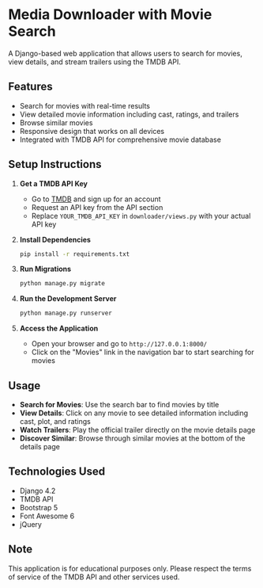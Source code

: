 # Media Downloader with Movie Search

A Django-based web application that allows users to search for movies, view details, and stream trailers using the TMDB API.

## Features

- Search for movies with real-time results
- View detailed movie information including cast, ratings, and trailers
- Browse similar movies
- Responsive design that works on all devices
- Integrated with TMDB API for comprehensive movie database

## Setup Instructions

1. **Get a TMDB API Key**
   - Go to [TMDB](https://www.themoviedb.org/settings/api) and sign up for an account
   - Request an API key from the API section
   - Replace `YOUR_TMDB_API_KEY` in `downloader/views.py` with your actual API key

2. **Install Dependencies**
   ```bash
   pip install -r requirements.txt
   ```

3. **Run Migrations**
   ```bash
   python manage.py migrate
   ```

4. **Run the Development Server**
   ```bash
   python manage.py runserver
   ```

5. **Access the Application**
   - Open your browser and go to `http://127.0.0.1:8000/`
   - Click on the "Movies" link in the navigation bar to start searching for movies

## Usage

- **Search for Movies**: Use the search bar to find movies by title
- **View Details**: Click on any movie to see detailed information including cast, plot, and ratings
- **Watch Trailers**: Play the official trailer directly on the movie details page
- **Discover Similar**: Browse through similar movies at the bottom of the details page

## Technologies Used

- Django 4.2
- TMDB API
- Bootstrap 5
- Font Awesome 6
- jQuery

## Note

This application is for educational purposes only. Please respect the terms of service of the TMDB API and other services used.
